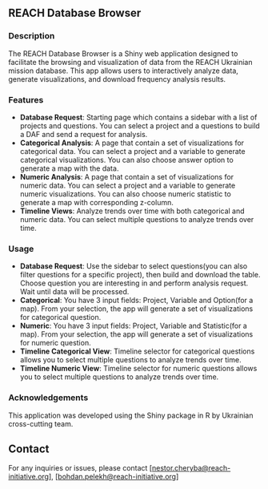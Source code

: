 ## REACH Database Browser

### Description

The REACH Database Browser is a Shiny web application designed to facilitate the browsing and visualization of data from the REACH Ukrainian mission database. This app allows users to interactively analyze data, generate visualizations, and download frequency analysis results.

### Features

- **Database Request**: Starting page which contains a sidebar with a list of projects and questions. You can select a project and a questions to build a DAF and send a request for analysis.
- **Categorical Analysis**: A page that contain a set of visualizations for categorical data. You can select a project and a variable to generate categorical visualizations. You can also choose answer option to generate a map with the data.
- **Numeric Analysis**: A page that contain a set of visualizations for numeric data. You can select a project and a variable to generate numeric visualizations. You can also choose numeric statistic to generate a map with corresponding z-column.
- **Timeline Views**: Analyze trends over time with both categorical and numeric data. You can select multiple questions to analyze trends over time.

### Usage

 - **Database Request**: Use the sidebar to select questions(you can also filter questions for a specific project), then build and download the table. Choose question you are interesting in and perform analysis request. Wait until data will be processed.
 - **Categorical**: You have 3 input fields: Project, Variable and Option(for a map). From your selection, the app will generate a set of visualizations for categorical question.
 - **Numeric**: You have 3 input fields: Project, Variable and Statistic(for a map). From your selection, the app will generate a set of visualizations for numeric question.
 - **Timeline Categorical View**: Timeline selector for categorical questions allows you to select multiple questions to analyze trends over time.
 - **Timeline Numeric View**: Timeline selector for numeric questions allows you to select multiple questions to analyze trends over time.

### Acknowledgements

This application was developed using the Shiny package in R by Ukrainian cross-cutting team.

## Contact

For any inquiries or issues, please contact [nestor.cheryba@reach-initiative.org], [bohdan.pelekh@reach-initiative.org]
